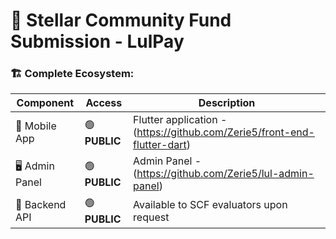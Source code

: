 # 🌟 Stellar Community Fund Submission - LulPay

### 🏗️ Complete Ecosystem:
| Component        | Access       | Description |
|------------------|--------------|-------------|
| 📱 Mobile App     | 🟢 **PUBLIC**  | Flutter application - (https://github.com/Zerie5/front-end-flutter-dart)  
| 🖥️ Admin Panel     | 🟢 **PUBLIC**  | Admin Panel - (https://github.com/Zerie5/lul-admin-panel)  
| 🔧 Backend API     | 🟢 **PUBLIC** | Available to SCF evaluators upon request  




